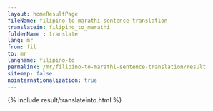 ```yaml
---
layout: homeResultPage
fileName: filipino-to-marathi-sentence-translation
translatein: filipino_to_marathi
folderName : translate
lang: mr
from: fil
to: mr
langname: filipino-to
permalink: /mr/filipino-to-marathi-sentence-translation/result
sitemap: false
nointernationalization: true
---
```

{% include result/translateinto.html %}

<script src="/js/result/translation.js" data-foldername="{{page.folderName}}" data-lang="{{page.lang}}"></script>
